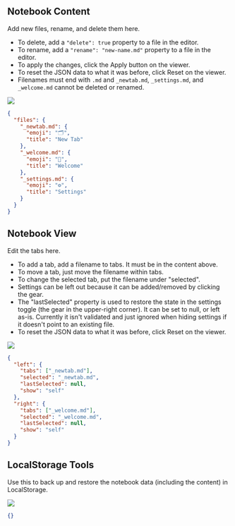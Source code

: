 ## Notebook Content

Add new files, rename, and delete them here.

- To delete, add a `"delete": true` property to a file in the editor.
- To rename, add a `"rename": "new-name.md"` property to a file in the editor.
- To apply the changes, click the Apply button on the viewer.
- To reset the JSON data to what it was before, click Reset on the viewer.
- Filenames must end with `.md` and `_newtab.md`, `_settings.md`, and
  `_welcome.md` cannot be deleted or renamed.

[![](https://img.shields.io/badge/%E2%98%95%EF%B8%8F-NotebookView-blue)](https://machiatto.dev/component/#NotebookContent)

```json
{
  "files": {
    "_newtab.md": {
      "emoji": "🗂",
      "title": "New Tab"
    },
    "_welcome.md": {
      "emoji": "👋",
      "title": "Welcome"
    },
    "_settings.md": {
      "emoji": "⚙️",
      "title": "Settings"
    }
  }
}
```

## Notebook View

Edit the tabs here.

- To add a tab, add a filename to tabs. It must be in the content above.
- To move a tab, just move the filename within tabs.
- To change the selected tab, put the filename under "selected".
- Settings can be left out because it can be added/removed by clicking the gear.
- The "lastSelected" property is used to restore the state in the settings toggle
  (the gear in the upper-right corner). It can be set to null, or left as-is.
  Currently it isn't validated and just ignored when hiding settings if it
  doesn't point to an existing file.
- To reset the JSON data to what it was before, click Reset on the viewer.

[![](https://img.shields.io/badge/%E2%98%95%EF%B8%8F-NotebookView-blue)](https://machiatto.dev/component/#NotebookView)

```json
{
  "left": {
    "tabs": ["_newtab.md"],
    "selected": "_newtab.md",
    "lastSelected": null,
    "show": "self"
  },
  "right": {
    "tabs": ["_welcome.md"],
    "selected": "_welcome.md",
    "lastSelected": null,
    "show": "self"
  }
}
```

## LocalStorage Tools

Use this to back up and restore the notebook data (including the content) in LocalStorage.

[![](https://img.shields.io/badge/%E2%98%95%EF%B8%8F-LocalStorageTools-blue)](https://machiatto.dev/component/#LocalStorageTools)

```json
{}
```
